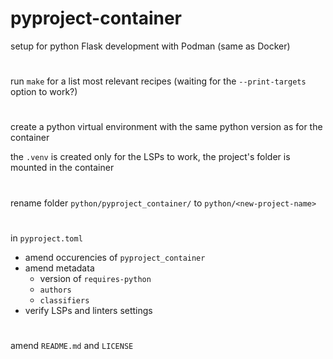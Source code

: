 # pyproject-container

setup for python Flask development with Podman (same as Docker)

#

run `make` for a list most relevant recipes (waiting for the `--print-targets` option to work?)

#

create a python virtual environment with the same python version as for the container

the `.venv` is created only for the LSPs to work, the project's folder is mounted in the container



#

rename folder `python/pyproject_container/` to `python/<new-project-name>`

#

in `pyproject.toml`
 - amend occurencies of `pyproject_container`
 - amend metadata
    - version of `requires-python`
    - `authors`
    - `classifiers`
 - verify LSPs and linters settings
#
amend `README.md` and `LICENSE`
#


